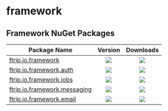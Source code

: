 # framework


Framework NuGet Packages
---------------------------

| Package Name                                                       | Version | Downloads |
|--------------------------------------------------------------------|:-------:|:---------:|
| [ftrip.io.framework][ftrip.io.framework.nuget]                     | <img src="https://img.shields.io/nuget/v/ftrip.io.framework"> | <img src="https://img.shields.io/nuget/dt/ftrip.io.framework" /> 
| [ftrip.io.framework.auth][ftrip.io.framework.auth.nuget]           | <img src="https://img.shields.io/nuget/v/ftrip.io.framework.auth"> | <img src="https://img.shields.io/nuget/dt/ftrip.io.framework.auth" /> 
| [ftrip.io.framework.jobs][ftrip.io.framework.jobs.nuget]           | <img src="https://img.shields.io/nuget/v/ftrip.io.framework.jobs"> | <img src="https://img.shields.io/nuget/dt/ftrip.io.framework.jobs" /> 
| [ftrip.io.framework.messaging][ftrip.io.framework.messaging.nuget] | <img src="https://img.shields.io/nuget/v/ftrip.io.framework.messaging"> | <img src="https://img.shields.io/nuget/dt/ftrip.io.framework.messaging" /> 
| [ftrip.io.framework.email][ftrip.io.framework.email.nuget] | <img src="https://img.shields.io/nuget/v/ftrip.io.framework.email"> | <img src="https://img.shields.io/nuget/dt/ftrip.io.framework.email" /> 



[ftrip.io.framework.nuget]: https://www.nuget.org/packages/ftrip.io.framework
[ftrip.io.framework.auth.nuget]: https://www.nuget.org/packages/ftrip.io.framework.auth
[ftrip.io.framework.jobs.nuget]: https://www.nuget.org/packages/ftrip.io.framework.jobs
[ftrip.io.framework.messaging.nuget]: https://www.nuget.org/packages/ftrip.io.framework.messaging
[ftrip.io.framework.email.nuget]: https://www.nuget.org/packages/ftrip.io.framework.email
